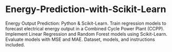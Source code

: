 # Energy-Prediction-with-Scikit-Learn
Energy Output Prediction: Python &amp; Scikit-Learn. Train regression models to forecast electrical energy output in a Combined Cycle Power Plant (CCPP). Implement Linear Regression and Random Forest models using Scikit-Learn. Evaluate models with MSE and MAE. Dataset, models, and instructions included.
